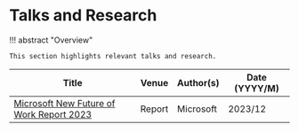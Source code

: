 # Talks and Research

!!! abstract "Overview"
    
    This section highlights relevant talks and research.


| **Title**                                                                                        | **Venue**           | **Author(s)** | **Date** (YYYY/M) |
|--------------------------------------------------------------------------------------------------|---------------------|---------------|-------------------|
| [Microsoft New Future of Work Report 2023](https://www.microsoft.com/en-us/research/uploads/prod/2023/12/NFWReport2023_v5.pdf) | Report         | Microsoft  | 2023/12            |


